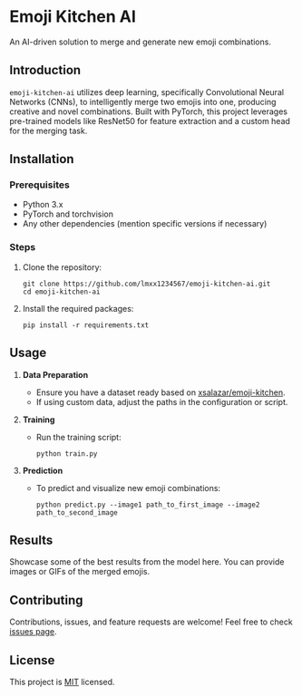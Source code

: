 # Emoji Kitchen AI

An AI-driven solution to merge and generate new emoji combinations.

## Introduction

`emoji-kitchen-ai` utilizes deep learning, specifically Convolutional Neural Networks (CNNs), to intelligently merge two emojis into one, producing creative and novel combinations. Built with PyTorch, this project leverages pre-trained models like ResNet50 for feature extraction and a custom head for the merging task.

## Installation

### Prerequisites

- Python 3.x
- PyTorch and torchvision
- Any other dependencies (mention specific versions if necessary)

### Steps

1. Clone the repository:
   ```
   git clone https://github.com/lmxx1234567/emoji-kitchen-ai.git
   cd emoji-kitchen-ai
   ```

2. Install the required packages:
   ```
   pip install -r requirements.txt
   ```

## Usage

1. **Data Preparation**
   - Ensure you have a dataset ready based on [xsalazar/emoji-kitchen](https://github.com/xsalazar/emoji-kitchen/blob/main/scripts/emojiOutput.json).
   - If using custom data, adjust the paths in the configuration or script.

2. **Training**
   - Run the training script:
     ```
     python train.py
     ```

3. **Prediction**
   - To predict and visualize new emoji combinations:
     ```
     python predict.py --image1 path_to_first_image --image2 path_to_second_image
     ```

## Results

Showcase some of the best results from the model here. You can provide images or GIFs of the merged emojis.

## Contributing

Contributions, issues, and feature requests are welcome! Feel free to check [issues page](https://github.com/lmxx1234567/emoji-kitchen-ai/issues). 

## License

This project is [MIT](LICENSE) licensed.
